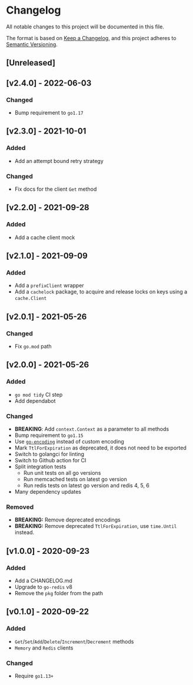 # Changelog
All notable changes to this project will be documented in this file.

The format is based on [Keep a Changelog](https://keepachangelog.com/en/1.0.0/),
and this project adheres to [Semantic Versioning](https://semver.org/spec/v2.0.0.html).

## [Unreleased]

## [v2.4.0] - 2022-06-03
### Changed
- Bump requirement to `go1.17`

## [v2.3.0] - 2021-10-01
### Added
- Add an attempt bound retry strategy
### Changed
- Fix docs for the client `Get` method

## [v2.2.0] - 2021-09-28
### Added
- Add a cache client mock

## [v2.1.0] - 2021-09-09
### Added
- Add a `prefixClient` wrapper
- Add a `cachelock` package, to acquire and release locks on keys using a `cache.Client`

## [v2.0.1] - 2021-05-26
### Changed
- Fix `go.mod` path

## [v2.0.0] - 2021-05-26
### Added
- `go mod tidy` CI step
- Add dependabot

### Changed
- **BREAKING**: Add `context.Context` as a parameter to all methods
- Bump requirement to `go1.15`
- Use [`go-encoding`](https://github.com/Shopify/go-encoding) instead of custom encoding
- Mark `TtlForExpiration` as deprecated, it does not need to be exported
- Switch to golangci for linting
- Switch to Github action for CI
- Split integration tests
  - Run unit tests on all go versions
  - Run memcached tests on latest go version
  - Run redis tests on latest go version and redis 4, 5, 6
- Many dependency updates

### Removed
- **BREAKING:** Remove deprecated encodings
- **BREAKING:** Remove deprecated `TtlForExpiration`, use `time.Until` instead.

## [v1.0.0] - 2020-09-23
### Added
- Add a CHANGELOG.md
- Upgrade to `go-redis` v8
- Remove the `pkg` folder from the path

## [v0.1.0] - 2020-09-22
### Added
- `Get`/`Set`/`Add`/`Delete`/`Increment`/`Decrement` methods
- `Memory` and `Redis` clients

### Changed
- Require `go1.13+`

